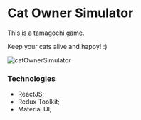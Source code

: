 # Cat Owner Simulator

This is a tamagochi game.

Keep your cats alive and happy! :)

![catOwnerSimulator](https://komornyi.space/static/img/projects/18.png)

### Technologies

-   ReactJS;
-   Redux Toolkit;
-   Material UI;

